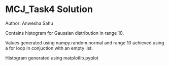 # MCJ_Task4 Solution
Author: Anwesha Sahu

Contains histogram for Gaussian distribution in range 10.

Values generated using numpy.random.normal and range 10 achieved using a for loop in conjuction with an empty list.

Histogram generated using matplotlib.pyplot

